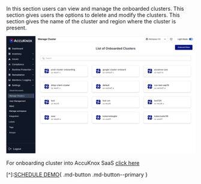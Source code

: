
 In this section users can view and manage the onboarded clusters. This section gives users the options to delete and modify the clusters. This section gives the name of the cluster and region where the cluster is present.

![](/saas/images/manage-cluster-1.jpg)

 For onboarding cluster into AccuKnox SaaS [click here](./../getting-started/cluster-onboarding.md)

 [^]:[SCHEDULE DEMO](https://www.accuknox.com/contact-us){ .md-button .md-button--primary }